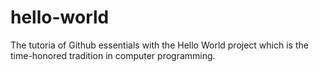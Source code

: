 # hello-world
The tutoria of Github essentials with the Hello World project which is the time-honored tradition in computer programming.
